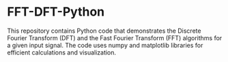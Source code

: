 # FFT-DFT-Python
This repository contains Python code that demonstrates the Discrete Fourier Transform (DFT) and the Fast Fourier Transform (FFT) algorithms for a given input signal. The code uses numpy and matplotlib libraries for efficient calculations and visualization.
